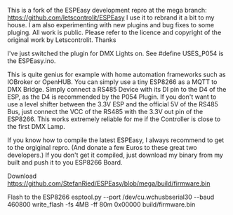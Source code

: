 This is a fork of the ESPEasy development repro at the mega branch: https://github.com/letscontrolit/ESPEasy
I use it to rebrand it a bit to my house.
I am also experimenting with new plugins and bug fixes to some pluging.
All work is public.
Please refer to the licence and copyright of the original work by Letscontrolit.
Thanks

I've just switched the plugin for DMX Lights on.
See #define USES_P054 is the ESPEasy.ino.

This is quite genius for example with home automation frameworks such as IOBroker or OpenHUB. You can simply use a tiny ESP8266 as a MQTT to DMX Bridge.
Simply connect a RS485 Device with its DI pin to the D4 of the ESP, as the D4 is recommended by the P054 Plugin. If you don't want to use a level shifter between the 3.3V ESP and the official 5V of the RS485 Bus, just connect the VCC of the RS485 with the 3.3V out pin of the ESP8266. This works extremely reliable for me if the Controller is close to the first DMX Lamp.

If you know how to compile the latest ESPEasy, I always recommend to get to the orgiginal repro. (And donate a few Euros to these great two developers.)
If you don't get it compiled, just download my binary from my built and push it to you ESP8266 Board.

Download https://github.com/StefanRied/ESPEasy/blob/mega/build/firmware.bin

Flash to the ESP8266
esptool.py --port /dev/cu.wchusbserial30 --baud 460800 write_flash -fs 4MB -ff 80m 0x00000 build/firmware.bin
